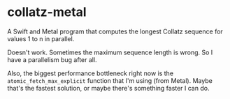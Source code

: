 # collatz-metal
A Swift and Metal program that computes the longest Collatz sequence for values 1 to n in parallel.

Doesn't work. Sometimes the maximum sequence length is wrong. So I have a parallelism bug after all.

Also, the biggest performance bottleneck right now is the <code>atomic_fetch_max_explicit</code> function that I'm using (from Metal).
Maybe that's the fastest solution, or maybe there's something faster I can do.
